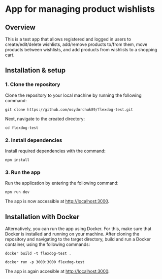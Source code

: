 # App for managing product wishlists

## Overview

This is a test app that allows registered and logged in users to create/edit/delete wishlists, add/remove products to/from them, move products between wishlists, and add products from wishlists to a shopping cart.

## Installation & setup

### 1. Clone the repository

Clone the repository to your local machine by running the following command:

`git clone https://github.com/osydorchuk89/flexdog-test.git`

Next, navigate to the created directory:

`cd flexdog-test`

### 2. Install dependencies

Install required dependencies with the command:

`npm install`

### 3. Run the app

Run the application by entering the following command:

`npm run dev`

The app is now accessible at [http://localhost:3000](http://localhost:3000).

## Installation with Docker

Alternatively, you can run the app using Docker. For this, make sure that Docker is installed and running on your machine. After cloning the repository and navigating to the target directory, build and run a Docker container, using the following commands:

`docker build -t flexdog-test .`

`docker run -p 3000:3000 flexdog-test`

The app is again accesible at [http://localhost:3000](http://localhost:3000).
